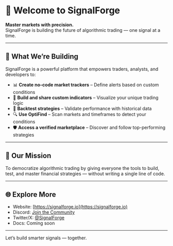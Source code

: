 # 👋 Welcome to SignalForge

**Master markets with precision.**  
SignalForge is building the future of algorithmic trading — one signal at a time.

---

## 🔧 What We’re Building

SignalForge is a powerful platform that empowers traders, analysts, and developers to:

- 📊 **Create no-code market trackers** – Define alerts based on custom conditions  
- 🧠 **Build and share custom indicators** – Visualize your unique trading logic  
- 🔁 **Backtest strategies** – Validate performance with historical data  
- 🔍 **Use OptiFind** – Scan markets and timeframes to detect your conditions  
- 🛡️ **Access a verified marketplace** – Discover and follow top-performing strategies  

---

## 🚀 Our Mission

To democratize algorithmic trading by giving everyone the tools to build, test, and master financial strategies — without writing a single line of code.

---

## 🌐 Explore More

- Website: [https://signalforge.io](https://signalforge.io)  
- Discord: [Join the Community](https://discord.gg/UwuhqCGkjE) 
- Twitter/X: [@SignalForge](https://x.com/SignalForge_)  
- Docs: Coming soon

---

Let’s build smarter signals — together.
